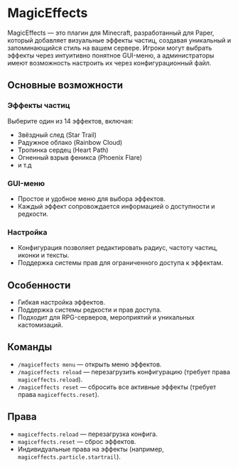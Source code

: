# MagicEffects

MagicEffects — это плагин для Minecraft, разработанный для Paper, который добавляет визуальные эффекты частиц, создавая уникальный и запоминающийся стиль на вашем сервере. Игроки могут выбрать эффекты через интуитивно понятное GUI-меню, а администраторы имеют возможность настроить их через конфигурационный файл.

## Основные возможности

### Эффекты частиц
Выберите один из 14 эффектов, включая:
- Звёздный след (Star Trail)
- Радужное облако (Rainbow Cloud)
- Тропинка сердец (Heart Path)
- Огненный взрыв феникса (Phoenix Flare)
- и т.д

### GUI-меню
- Простое и удобное меню для выбора эффектов.
- Каждый эффект сопровождается информацией о доступности и редкости.

### Настройка
- Конфигурация позволяет редактировать радиус, частоту частиц, иконки и тексты.
- Поддержка системы прав для ограниченного доступа к эффектам.

## Особенности
- Гибкая настройка эффектов.
- Поддержка системы редкости и прав доступа.
- Подходит для RPG-серверов, мероприятий и уникальных кастомизаций.

## Команды

- `/magiceffects menu` — открыть меню эффектов.
- `/magiceffects reload` — перезагрузить конфигурацию (требует права `magiceffects.reload`).
- `/magiceffects reset` — сбросить все активные эффекты (требует права `magiceffects.reset`).

## Права

- `magiceffects.reload` — перезагрузка конфига.
- `magiceffects.reset` — сброс эффектов.
- Индивидуальные права на эффекты (например, `magiceffects.particle.startrail`).

